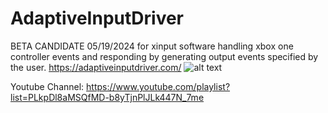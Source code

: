 # AdaptiveInputDriver
BETA CANDIDATE 05/19/2024 for xinput software handling xbox one controller events and responding by generating output events specified by the user.
https://adaptiveinputdriver.com/
![alt text](https://github.com/WindowStations/AdaptiveInputDriver/assets/39764372/44342468-f678-422a-8425-c112dc5e1288)

Youtube Channel: https://www.youtube.com/playlist?list=PLkpDl8aMSQfMD-b8yTjnPlJLk447N_7me
